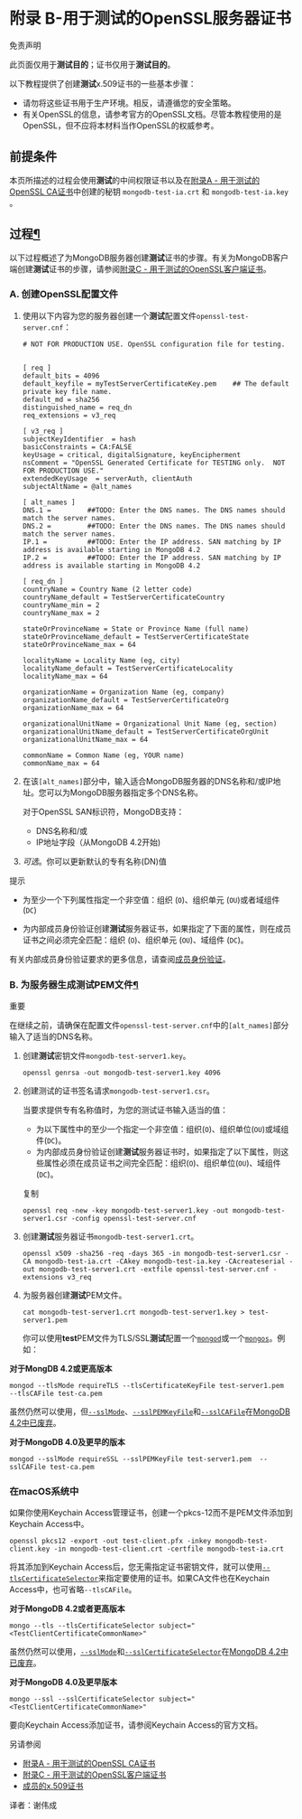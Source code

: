 # 附录 B-用于测试的OpenSSL服务器证书


免责声明


此页面仅用于**测试目的**；证书仅用于**测试目的**。


以下教程提供了创建**测试**x.509证书的一些基本步骤：


- 请勿将这些证书用于生产环境。相反，请遵循您的安全策略。
- 有关OpenSSL的信息，请参考官方的OpenSSL文档。尽管本教程使用的是OpenSSL，但不应将本材料当作OpenSSL的权威参考。


## 前提条件


本页所描述的过程会使用**测试**的中间权限证书以及在[附录A - 用于测试的OpenSSL CA证书](https://docs.mongodb.com/manual/appendix/security/appendixA-openssl-ca/)中创建的秘钥  `mongodb-test-ia.crt` 和 `mongodb-test-ia.key` 。

## 过程[¶](https://docs.mongodb.com/manual/appendix/security/appendixB-openssl-server/#procedure)


以下过程概述了为MongoDB服务器创建**测试**证书的步骤。有关为MongoDB客户端创建**测试**证书的步骤，请参阅[附录C - 用于测试的OpenSSL客户端证书](https://docs.mongodb.com/manual/appendix/security/appendixC-openssl-client/)。


### A. 创建OpenSSL配置文件


1. 使用以下内容为您的服务器创建一个**测试**配置文件`openssl-test-server.cnf`：

   ```
   # NOT FOR PRODUCTION USE. OpenSSL configuration file for testing.
   
   
   [ req ]
   default_bits = 4096
   default_keyfile = myTestServerCertificateKey.pem    ## The default private key file name.
   default_md = sha256
   distinguished_name = req_dn
   req_extensions = v3_req
   
   [ v3_req ]
   subjectKeyIdentifier  = hash
   basicConstraints = CA:FALSE
   keyUsage = critical, digitalSignature, keyEncipherment
   nsComment = "OpenSSL Generated Certificate for TESTING only.  NOT FOR PRODUCTION USE."
   extendedKeyUsage  = serverAuth, clientAuth
   subjectAltName = @alt_names
   
   [ alt_names ]
   DNS.1 =         ##TODO: Enter the DNS names. The DNS names should match the server names.
   DNS.2 =         ##TODO: Enter the DNS names. The DNS names should match the server names.
   IP.1 =          ##TODO: Enter the IP address. SAN matching by IP address is available starting in MongoDB 4.2
   IP.2 =          ##TODO: Enter the IP address. SAN matching by IP address is available starting in MongoDB 4.2
   
   [ req_dn ]
   countryName = Country Name (2 letter code)
   countryName_default = TestServerCertificateCountry
   countryName_min = 2
   countryName_max = 2
   
   stateOrProvinceName = State or Province Name (full name)
   stateOrProvinceName_default = TestServerCertificateState
   stateOrProvinceName_max = 64
   
   localityName = Locality Name (eg, city)
   localityName_default = TestServerCertificateLocality
   localityName_max = 64
   
   organizationName = Organization Name (eg, company)
   organizationName_default = TestServerCertificateOrg
   organizationName_max = 64
   
   organizationalUnitName = Organizational Unit Name (eg, section)
   organizationalUnitName_default = TestServerCertificateOrgUnit
   organizationalUnitName_max = 64
   
   commonName = Common Name (eg, YOUR name)
   commonName_max = 64
   ```
   

2. 在该`[alt_names]`部分中，输入适合MongoDB服务器的DNS名称和/或IP地址。您可以为MongoDB服务器指定多个DNS名称。

   对于OpenSSL SAN标识符，MongoDB支持：
   
   - DNS名称和/或
   - IP地址字段（从MongoDB 4.2开始)


3. *可选*。你可以更新默认的专有名称(DN)值


提示

  - 为至少一个下列属性指定一个非空值：组织 (`O`)、组织单元 (`OU`)或者域组件 (`DC`)

  - 为内部成员身份验证创建**测试**服务器证书，如果指定了下面的属性，则在成员证书之间必须完全匹配：组织 (`O`)、组织单元 (`OU`)、域组件 (`DC`)。

  
  有关内部成员身份验证要求的更多信息，请查阅[成员身份验证](https://docs.mongodb.com/manual/core/security-internal-authentication/#internal-auth-x509)。


### B. 为服务器生成测试PEM文件[¶](https://docs.mongodb.com/manual/appendix/security/appendixB-openssl-server/#b-generate-the-test-pem-file-for-server)


重要


在继续之前，请确保在配置文件`openssl-test-server.cnf`中的`[alt_names]`部分输入了适当的DNS名称。


1. 创建**测试**密钥文件`mongodb-test-server1.key`。

   ```
   openssl genrsa -out mongodb-test-server1.key 4096
   ```

2. 创建测试的证书签名请求`mongodb-test-server1.csr`。

   当要求提供专有名称值时，为您的测试证书输入适当的值：

   - 为以下属性中的至少一个指定一个非空值：组织(`O`)、组织单位(`OU`)或域组件(`DC`)。
   - 为内部成员身份验证创建**测试**服务器证书时，如果指定了以下属性，则这些属性必须在成员证书之间完全匹配：组织(`O`)、组织单位(`OU`)、域组件(`DC`)。
   
   复制

   ```
   openssl req -new -key mongodb-test-server1.key -out mongodb-test-server1.csr -config openssl-test-server.cnf
   ```


3. 创建**测试**服务器证书`mongodb-test-server1.crt`。

   ```
   openssl x509 -sha256 -req -days 365 -in mongodb-test-server1.csr -CA mongodb-test-ia.crt -CAkey mongodb-test-ia.key -CAcreateserial -out mongodb-test-server1.crt -extfile openssl-test-server.cnf -extensions v3_req
   ```

4. 为服务器创建**测试**PEM文件。
   
   ```
   cat mongodb-test-server1.crt mongodb-test-server1.key > test-server1.pem
   ```
   
   
   你可以使用**test**PEM文件为TLS/SSL**测试**配置一个[`mongod`](https://docs.mongodb.com/manual/reference/program/mongod/#bin.mongod)或一个[`mongos`](https://docs.mongodb.com/manual/reference/program/mongos/#bin.mongos)。例如：


**对于MongDB 4.2或更高版本**

```
mongod --tlsMode requireTLS --tlsCertificateKeyFile test-server1.pem  --tlsCAFile test-ca.pem
```


虽然仍然可以使用，但[`--sslMode`](https://docs.mongodb.com/manual/reference/program/mongod/#cmdoption-mongod-sslmode)、[`--sslPEMKeyFile`](https://docs.mongodb.com/manual/reference/program/mongod/#cmdoption-mongod-sslpemkeyfile)和[`--sslCAFile`](https://docs.mongodb.com/manual/reference/program/mongod/#cmdoption-mongod-sslcafile)在[MongoDB 4.2中已废弃](https://docs.mongodb.com/manual/release-notes/4.2/#tls)。


**对于MongoDB 4.0及更早的版本**

```
mongod --sslMode requireSSL --sslPEMKeyFile test-server1.pem  --sslCAFile test-ca.pem
```


### 在macOS系统中


如果你使用Keychain Access管理证书，创建一个pkcs-12而不是PEM文件添加到Keychain Access中。

```
openssl pkcs12 -export -out test-client.pfx -inkey mongodb-test-client.key -in mongodb-test-client.crt -certfile mongodb-test-ia.crt
```


将其添加到Keychain Access后，您无需指定证书密钥文件，就可以使用[`--tlsCertificateSelector`](https://docs.mongodb.com/manual/reference/program/mongod/#cmdoption-mongod-tlscertificateselector)来指定要使用的证书。如果CA文件也在Keychain Access中，也可省略`--tlsCAFile`。


**对于MongoDB 4.2或者更高版本** 

```
mongo --tls --tlsCertificateSelector subject="<TestClientCertificateCommonName>"
```


虽然仍然可以使用，[`--sslMode`](https://docs.mongodb.com/manual/reference/program/mongod/#cmdoption-mongod-sslmode)和[`--sslCertificateSelector`](https://docs.mongodb.com/manual/reference/program/mongod/#cmdoption-mongod-sslcertificateselector)在[MongoDB 4.2中已废弃](https://docs.mongodb.com/manual/release-notes/4.2/#tls)。


**对于MongoDB 4.0及更早版本**

```
mongo --ssl --sslCertificateSelector subject="<TestClientCertificateCommonName>"
```

 
要向Keychain Access添加证书，请参阅Keychain Access的官方文档。

另请参阅

- [附录A - 用于测试的OpenSSL CA证书](https://docs.mongodb.com/manual/appendix/security/appendixA-openssl-ca/#appendix-ca-certificate)
- [附录C - 用于测试的OpenSSL客户端证书](https://docs.mongodb.com/manual/appendix/security/appendixC-openssl-client/#appendix-client-certificate)
- [成员的x.509证书](https://docs.mongodb.com/manual/tutorial/configure-x509-member-authentication/#x509-member-certificate)


译者：谢伟成

